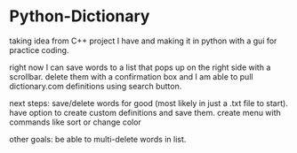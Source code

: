 # Python-Dictionary
taking idea from C++ project I have and making it in python with a gui for practice coding.


right now I can save words to a list that pops up on the right side with a scrollbar. 
delete them with a confirmation box and I am able to pull dictionary.com definitions using search button.

next steps:
save/delete words for good (most likely in just a .txt file to start).
have option to create custom definitions and save them.
create menu with commands like sort or change color


other goals:
be able to multi-delete words in list.
